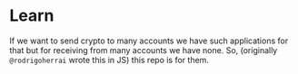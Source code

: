 # Learn
If we want to send crypto to many accounts we have such applications for that but for receiving from many accounts we have none. So, (originally `@rodrigoherrai` wrote this in JS) this repo is for them.
